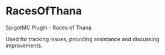 # RacesOfThana
SpigotMC Plugin - Races of Thana

Used for tracking issues, providing assistance and discussing improvements.

